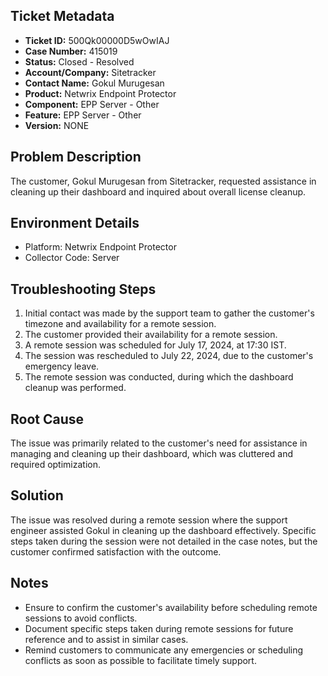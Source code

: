 ## Ticket Metadata
- **Ticket ID:** 500Qk00000D5wOwIAJ
- **Case Number:** 415019
- **Status:** Closed - Resolved
- **Account/Company:** Sitetracker
- **Contact Name:** Gokul Murugesan
- **Product:** Netwrix Endpoint Protector
- **Component:** EPP Server - Other
- **Feature:** EPP Server - Other
- **Version:** NONE

## Problem Description
The customer, Gokul Murugesan from Sitetracker, requested assistance in cleaning up their dashboard and inquired about overall license cleanup.

## Environment Details
- Platform: Netwrix Endpoint Protector
- Collector Code: Server

## Troubleshooting Steps
1. Initial contact was made by the support team to gather the customer's timezone and availability for a remote session.
2. The customer provided their availability for a remote session.
3. A remote session was scheduled for July 17, 2024, at 17:30 IST.
4. The session was rescheduled to July 22, 2024, due to the customer's emergency leave.
5. The remote session was conducted, during which the dashboard cleanup was performed.

## Root Cause
The issue was primarily related to the customer's need for assistance in managing and cleaning up their dashboard, which was cluttered and required optimization.

## Solution
The issue was resolved during a remote session where the support engineer assisted Gokul in cleaning up the dashboard effectively. Specific steps taken during the session were not detailed in the case notes, but the customer confirmed satisfaction with the outcome.

## Notes
- Ensure to confirm the customer's availability before scheduling remote sessions to avoid conflicts.
- Document specific steps taken during remote sessions for future reference and to assist in similar cases.
- Remind customers to communicate any emergencies or scheduling conflicts as soon as possible to facilitate timely support.